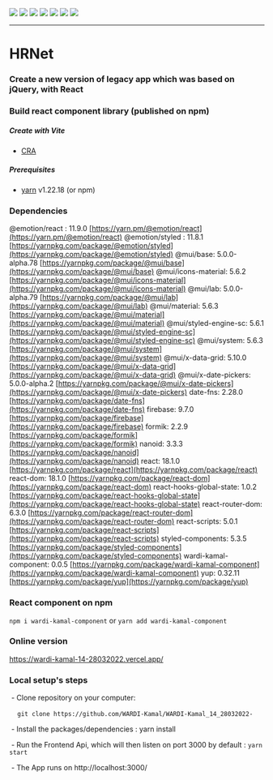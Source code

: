 [![](https://img.shields.io/badge/React-20232A?style=for-the-badge&logo=react&logoColor=61DAFB)](https://fr.reactjs.org/)
[![](https://img.shields.io/badge/React_Router-CA4245?style=for-the-badge&logo=react-router&logoColor=white)](https://reactrouter.com/)
[![](https://img.shields.io/badge/Visual_Studio_Code-0078D4?style=for-the-badge&logo=visual%20studio%20code&logoColor=white)](https://code.visualstudio.com/)
[![](https://img.shields.io/badge/JavaScript-323330?style=for-the-badge&logo=javascript&logoColor=F7DF1E)](/)
[![](https://img.shields.io/badge/eslint-3A33D1?style=for-the-badge&logo=eslint&logoColor=white)](https://eslint.org/)
[![](https://img.shields.io/badge/prettier-1A2C34?style=for-the-badge&logo=prettier&logoColor=F7BA3E)](https://prettier.io/)
[![](https://img.shields.io/badge/GIT-E44C30?style=for-the-badge&logo=git&logoColor=white)](https://git-scm.com)

---
# HRNet 
### Create a new version of legacy app which was based on jQuery, with React
### Build react component library (published on npm)

#### 

##### Create with Vite
- [CRA](https://create-react-app.dev/)
 
##### Prerequisites
- [yarn](https://yarnpkg.com/) v1.22.18 (or npm)

### Dependencies

@emotion/react : 11.9.0 [https://yarn.pm/@emotion/react](https://yarn.pm/@emotion/react)
@emotion/styled : 11.8.1 [https://yarnpkg.com/package/@emotion/styled](https://yarnpkg.com/package/@emotion/styled)
@mui/base: 5.0.0-alpha.78 [https://yarnpkg.com/package/@mui/base](https://yarnpkg.com/package/@mui/base)
@mui/icons-material: 5.6.2 [https://yarnpkg.com/package/@mui/icons-material](https://yarnpkg.com/package/@mui/icons-material)
@mui/lab: 5.0.0-alpha.79 [https://yarnpkg.com/package/@mui/lab](https://yarnpkg.com/package/@mui/lab)
@mui/material: 5.6.3 [https://yarnpkg.com/package/@mui/material](https://yarnpkg.com/package/@mui/material)
@mui/styled-engine-sc: 5.6.1 [https://yarnpkg.com/package/@mui/styled-engine-sc](https://yarnpkg.com/package/@mui/styled-engine-sc)
@mui/system: 5.6.3 [https://yarnpkg.com/package/@mui/system](https://yarnpkg.com/package/@mui/system)
@mui/x-data-grid: 5.10.0 [https://yarnpkg.com/package/@mui/x-data-grid](https://yarnpkg.com/package/@mui/x-data-grid)
@mui/x-date-pickers: 5.0.0-alpha.2 [https://yarnpkg.com/package/@mui/x-date-pickers](https://yarnpkg.com/package/@mui/x-date-pickers)
date-fns: 2.28.0 [https://yarnpkg.com/package/date-fns](https://yarnpkg.com/package/date-fns)
firebase: 9.7.0 [https://yarnpkg.com/package/firebase](https://yarnpkg.com/package/firebase)
formik: 2.2.9 [https://yarnpkg.com/package/formik](https://yarnpkg.com/package/formik)
nanoid: 3.3.3 [https://yarnpkg.com/package/nanoid](https://yarnpkg.com/package/nanoid)
react: 18.1.0 [https://yarnpkg.com/package/react](https://yarnpkg.com/package/react)
react-dom: 18.1.0 [https://yarnpkg.com/package/react-dom](https://yarnpkg.com/package/react-dom)
react-hooks-global-state: 1.0.2 [https://yarnpkg.com/package/react-hooks-global-state](https://yarnpkg.com/package/react-hooks-global-state)
react-router-dom: 6.3.0 [https://yarnpkg.com/package/react-router-dom](https://yarnpkg.com/package/react-router-dom)
react-scripts: 5.0.1 [https://yarnpkg.com/package/react-scripts](https://yarnpkg.com/package/react-scripts)
styled-components: 5.3.5 [https://yarnpkg.com/package/styled-components](https://yarnpkg.com/package/styled-components)
wardi-kamal-component: 0.0.5 [https://yarnpkg.com/package/wardi-kamal-component](https://yarnpkg.com/package/wardi-kamal-component)
yup: 0.32.11 [https://yarnpkg.com/package/yup](https://yarnpkg.com/package/yup)

### React component on npm
`npm i wardi-kamal-component` or `yarn add wardi-kamal-component`

### Online version
https://wardi-kamal-14-28032022.vercel.app/

### Local setup's steps
  
 - Clone repository on your computer:

    `git clone https://github.com/WARDI-Kamal/WARDI-Kamal_14_28032022-`
 

 - Install the packages/dependencies : yarn install

 - Run the Frontend Api, which will then listen on port 3000 by default : `yarn start`  

 - The App runs on http://localhost:3000/